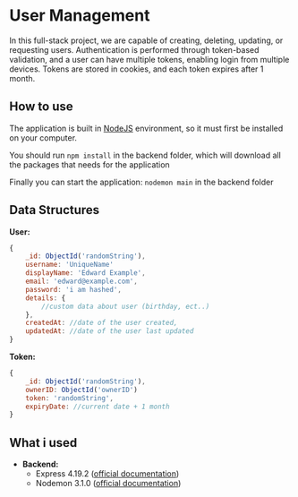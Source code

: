 # User Management
In this full-stack project, we are capable of creating, deleting, updating, or requesting users. Authentication is performed through token-based validation, and a user can have multiple tokens, enabling login from multiple devices. Tokens are stored in cookies, and each token expires after 1 month.

## How to use
The application is built in [NodeJS](https://nodejs.org/en) environment, so it must first be installed on your computer.

You should run `npm install` in the backend folder, which will download all the packages that needs for the application

Finally you can start the application: `nodemon main` in the backend folder

## Data Structures
**User:**
```js
{
    _id: ObjectId('randomString'),
    username: 'UniqueName'
    displayName: 'Edward Example',
    email: 'edward@example.com',
    password: 'i am hashed',
    details: {
        //custom data about user (birthday, ect..)
    },
    createdAt: //date of the user created,
    updatedAt: //date of the user last updated
}
```
**Token:**
```js
{
    _id: ObjectId('randomString'),
    ownerID: ObjectId('ownerID')
    token: 'randomString',
    expiryDate: //current date + 1 month
}
```

## What i used
- **Backend:**
    - Express 4.19.2 ([official documentation](https://expressjs.com/))
    - Nodemon 3.1.0 ([official documentation](https://nodemon.io/))